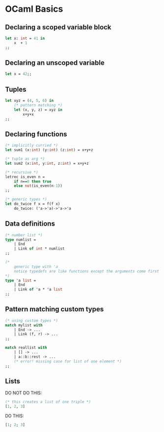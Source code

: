 # OCaml Basics

## Declaring a scoped variable block

```ocaml
let x: int = 41 in
    x  + 1
;;
```

## Declaring an unscoped variable

```ocaml
let x = 42;;
```

## Tuples

```ocaml
let xyz = (4, 5, 6) in
    (* pattern matching *)
    let (x, y, z) = xyz in
        x+y+x
;;
```

## Declaring functions

```ocaml
(* implicitly curried *)
let sum1 (x:int) (y:int) (z:int) = x+y+z

(* tuple as arg *)
let sum2 (x:int, y:int, z:int) = x+y+z

(* recursive *)
letrec is_even n =
    if n==0 then true
    else not(is_even(n-1))
;;

(* generic types *)
let do_twice f x = f(f x)
    do_twice: ('a->'a)->'a->'a
```

## Data definitions

```ocaml
(* number list *)
type numlist =
    | End
    | Link of int * numlist
;;

(*
    generic type with 'a
    notice typedefs are like functions except the arguments come first
*)
type 'a list =
    | End
    | Link of 'a * 'a list
;;
```

## Pattern matching custom types

```ocaml
(* using custom types *)
match mylist with
    | End -> ...
    | Link (f, r) -> ...
;;

match reallist with
    | [] -> ...
    | a::b::rest -> ...
    (* error! missing case for list of one element *)
;;
```

## Lists

DO NOT DO THIS:

```ocaml
(* this creates a list of one triple *)
[1, 2, 3]
```

DO THIS:

```ocaml
[1; 2; 3]
```